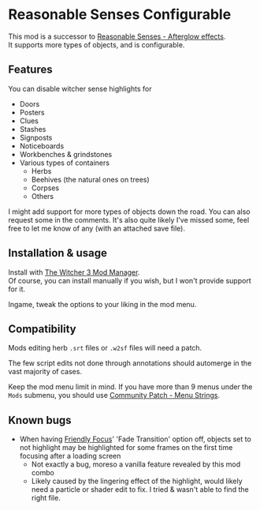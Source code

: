 # Reasonable Senses Configurable

This mod is a successor to [Reasonable Senses - Afterglow effects](https://www.nexusmods.com/witcher3/mods/3377).  
It supports more types of objects, and is configurable.

## Features

You can disable witcher sense highlights for
- Doors
- Posters
- Clues
- Stashes
- Signposts
- Noticeboards
- Workbenches & grindstones
- Various types of containers
  - Herbs
  - Beehives (the natural ones on trees)
  - Corpses
  - Others

I might add support for more types of objects down the road. You can also request some in the comments. It's also quite likely I've missed some, feel free to let me know of any (with an attached save file).

## Installation & usage

Install with [The Witcher 3 Mod Manager](https://www.nexusmods.com/witcher3/mods/2678).  
Of course, you can install manually if you wish, but I won't provide support for it.

Ingame, tweak the options to your liking in the mod menu.

## Compatibility

Mods editing herb `.srt` files or `.w2sf` files will need a patch.

The few script edits not done through annotations should automerge in the vast majority of cases.

Keep the mod menu limit in mind. If you have more than 9 menus under the `Mods` submenu, you should use [Community Patch - Menu Strings](https://www.nexusmods.com/witcher3/mods/3650).

## Known bugs

- When having [Friendly Focus](https://www.nexusmods.com/witcher3/mods/7167)' 'Fade Transition' option off, objects set to not highlight may be highlighted for some frames on the first time focusing after a loading screen
  - Not exactly a bug, moreso a vanilla feature revealed by this mod combo
  - Likely caused by the lingering effect of the highlight, would likely need a particle or shader edit to fix. I tried & wasn't able to find the right file.
